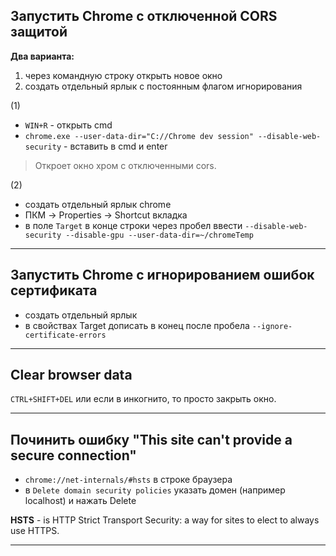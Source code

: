 ## Запустить Chrome с отключенной CORS защитой

**Два варианта:**
1. через командную строку открыть новое окно
2. создать отдельный ярлык с постоянным флагом игнорирования

(1)
- `WIN+R` - открыть cmd
- `chrome.exe --user-data-dir="C://Chrome dev session" --disable-web-security`  - вставить в cmd и enter

> Откроет окно хром с отключенными cors.

(2)
- создать отдельный ярлык chrome
- ПКМ -> Properties -> Shortcut вкладка
- в поле `Target` в конце строки через пробел ввести `--disable-web-security --disable-gpu --user-data-dir=~/chromeTemp`
___

## Запустить Chrome с игнорированием ошибок сертификата

- создать отдельный ярлык
- в свойствах Target дописать в конец после пробела `--ignore-certificate-errors`
___

## Clear browser data

`CTRL+SHIFT+DEL` или если в инкогнито, то просто закрыть окно.
___

## Починить ошибку "This site can't provide a secure connection"

- `chrome://net-internals/#hsts` в строке браузера
- в `Delete domain security policies` указать домен (например localhost) и нажать Delete

**HSTS** - is HTTP Strict Transport Security: a way for sites to elect to always use HTTPS.
___

